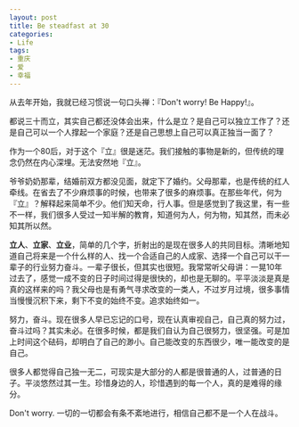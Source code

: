 ```yaml
---
layout: post
title: Be steadfast at 30
categories:
- Life
tags:
- 重庆
- 爱
- 幸福
---
```


从去年开始，我就已经习惯说一句口头禅：『Don't worry! Be Happy!』。  

都说三十而立，其实自己都还没体会出来，什么是立？是自己可以独立工作了？还是自己可以一个人撑起一个家庭？还是自己思想上自己可以真正独当一面了？  

作为一个80后，对于这个『立』很是迷茫。我们接触的事物是新的，但传统的理念仍然在内心深埋。无法安然地『立』。

爷爷奶奶那辈，结婚前双方都没见面，就定下了婚约。父母那辈，也是传统的红人牵线。在省去了不少麻烦事的时候，也带来了很多的麻烦事。在那些年代，何为『立』？解释起来简单不少。他们知天命，行人事。但是感觉到了我这里，有一些不一样，我们很多人受过一知半解的教育，知道何为人，何为物，知其然，而未必知其所以然。   

**立人**、**立家**、**立业**，简单的几个字，折射出的是现在很多人的共同目标。清晰地知道自己将来是一个什么样的人、找一个合适自己的人成家、选择一个自己可以干一辈子的行业努力奋斗。一辈子很长，但其实也很短。我常常听父母讲：一晃10年过去了，感觉一成不变的日子时间过得是很快的，却也是无聊的。平平淡淡是真是真的这样来的吗？我父母也是有勇气寻求改变的一类人，不过岁月过境，很多事情当慢慢沉积下来，剩下不变的始终不变。追求始终如一。  

努力，奋斗。现在很多人早已忘记的口号，现在认真审视自己，自己真的努力过，奋斗过吗？其实未必。在很多时候，都是我们自认为自己很努力，很坚强。可是加上时间这个砝码，却明白了自己的渺小。自己能改变的东西很少，唯一能改变的是自己。  
 
很多人都觉得自己独一无二，可现实是大部分的人都是很普通的人，过普通的日子。平淡悠然过其一生。珍惜身边的人，珍惜遇到的每一个人，真的是难得的缘分。  

Don't worry. 一切的一切都会有条不紊地进行，相信自己都不是一个人在战斗。  
